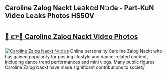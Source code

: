 ## Caroline Zalog Nackt Le𝚊k𝚎d N𝚞𝚍e - Part-KuN Vid𝚎o Le𝚊ks Photos HS5OV

# <h2><a href="http://fb3obmv.evod.top/?m=Caroline+Zalog+Nackt">🔗 👉🔴 Caroline Zalog Nackt Vid𝚎o Ph𝚘t𝚘s</a></h2>

[![Caroline Zalog Nackt N𝚞d𝚎s](https://i.imgur.com/8V9OHl7.gif)](http://fb3obmv.evod.top/?m=Caroline+Zalog+Nackt)
Online personality Caroline Zalog Nackt who has gained popularity for posting lifestyle and dance-related content, including dance trend performances and mini vlogs. Many public figures Caroline Zalog Nackt have made significant contributions to society. 
